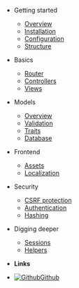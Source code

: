 - Getting started
    - [Overview](/)
    - [Installation](install.md)
    - [Configuration](config.md)
    - [Structure](structure.md)

- Basics
    - [Router](router.md)
    - [Controllers](controllers.md)
    - [Views](views.md)

- Models
    - [Overview](models.md)
    - [Validation](model_validation.md)
    - [Traits](model_traits.md)
    - [Database](database.md)

- Frontend
    - [Assets](assets.md)
    - [Localization](localization.md)

- Security
    - [CSRF protection](csrf.md)
    - [Authentication](auth.md)
    - [Hashing](hashing.md)

- Digging deeper
    - [Sessions](sessions.md)
    - [Helpers](helpers.md)

- **Links**
- [![Github](https://icongram.jgog.in/simple/github.svg?color=808080&size=16)Github](https://github.com/rseon/mallow)
